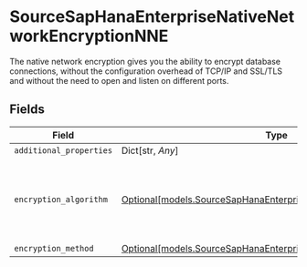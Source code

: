 # SourceSapHanaEnterpriseNativeNetworkEncryptionNNE

The native network encryption gives you the ability to encrypt database connections, without the configuration overhead of TCP/IP and SSL/TLS and without the need to open and listen on different ports.


## Fields

| Field                                                                                                                          | Type                                                                                                                           | Required                                                                                                                       | Description                                                                                                                    |
| ------------------------------------------------------------------------------------------------------------------------------ | ------------------------------------------------------------------------------------------------------------------------------ | ------------------------------------------------------------------------------------------------------------------------------ | ------------------------------------------------------------------------------------------------------------------------------ |
| `additional_properties`                                                                                                        | Dict[str, *Any*]                                                                                                               | :heavy_minus_sign:                                                                                                             | N/A                                                                                                                            |
| `encryption_algorithm`                                                                                                         | [Optional[models.SourceSapHanaEnterpriseEncryptionAlgorithm]](../models/sourcesaphanaenterpriseencryptionalgorithm.md)         | :heavy_minus_sign:                                                                                                             | This parameter defines what encryption algorithm is used.                                                                      |
| `encryption_method`                                                                                                            | [Optional[models.SourceSapHanaEnterpriseSchemasEncryptionMethod]](../models/sourcesaphanaenterpriseschemasencryptionmethod.md) | :heavy_minus_sign:                                                                                                             | N/A                                                                                                                            |
